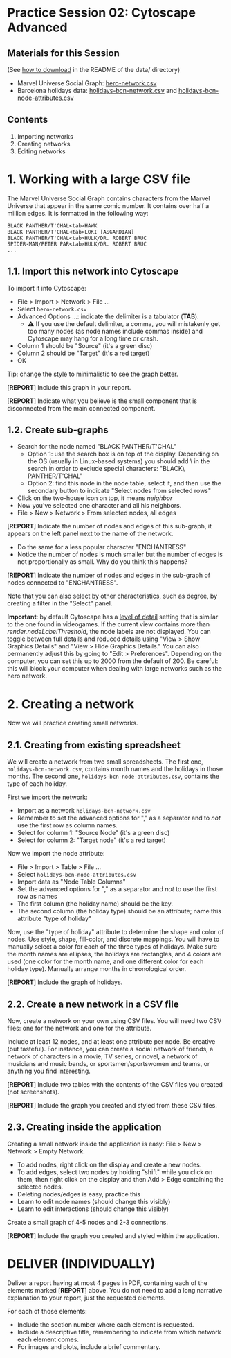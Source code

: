 # Practice Session 02: Cytoscape Advanced

## Materials for this Session

(See [how to download](data/README.md) in the README of the data/ directory)

* Marvel Universe Social Graph: [hero-network.csv](data/hero-network.csv)
* Barcelona holidays data: [holidays-bcn-network.csv](data/holidays-bcn-network.csv) and [holidays-bcn-node-attributes.csv](data/holidays-bcn-node-attributes.csv)

## Contents

1. Importing networks
1. Creating networks
1. Editing networks

# 1. Working with a large CSV file

The Marvel Universe Social Graph contains characters from the Marvel Universe that appear in the same comic number. It contains over half a million edges. It is formatted in the following way:

    BLACK PANTHER/T'CHAL<tab>HAWK
    BLACK PANTHER/T'CHAL<tab>LOKI [ASGARDIAN]
    BLACK PANTHER/T'CHAL<tab>HULK/DR. ROBERT BRUC
    SPIDER-MAN/PETER PAR<tab>HULK/DR. ROBERT BRUC
    ...

## 1.1. Import this network into Cytoscape

To import it into Cytoscape:

* File > Import > Network > File ...
* Select `hero-network.csv`
* Advanced Options ...: indicate the delimiter is a tabulator (**TAB**).
  * :warning: If you use the default delimiter, a comma, you will mistakenly get too many nodes (as node names include commas inside) and Cytoscape may hang for a long time or crash.
* Column 1 should be "Source" (it's a green disc)
* Column 2 should be "Target" (it's a red target)
* OK

Tip: change the style to minimalistic to see the graph better.

[**REPORT**] Include this graph in your report.

[**REPORT**] Indicate what you believe is the small component that is disconnected from the main connected component.

## 1.2. Create sub-graphs

* Search for the node named "BLACK PANTHER/T'CHAL"
  * Option 1: use the search box is on top of the display. Depending on the OS (usually in Linux-based systems) you should add \ in the search in order to exclude special characters: "BLACK\ PANTHER/T'CHAL"
  * Option 2: find this node in the node table, select it, and then use the secondary button to indicate "Select nodes from selected rows"
* Click on the two-house icon on top, it means *neighbor*
* Now you've selected one character and all his neighbors.
* File > New > Network > From selected nodes, all edges

[**REPORT**] Indicate the number of nodes and edges of this sub-graph, it appears on the left panel next to the name of the network.

* Do the same for a less popular character "ENCHANTRESS"
* Notice the number of nodes is much smaller but the number of edges is not proportionally as small. Why do you think this happens?

[**REPORT**] Indicate the number of nodes and edges in the sub-graph of nodes connected to "ENCHANTRESS".

Note that you can also select by other characteristics, such as degree, by creating a filter in the "Select" panel.

**Important**: by default Cytoscape has a [level of detail](http://manual.cytoscape.org/en/stable/Rendering_Engine.html#what-is-level-of-detail-lod) setting that is similar to the one found in videogames. If the current view contains more than *render.nodeLabelThreshold*, the node labels are not displayed. You can toggle between full details and reduced details using "View > Show Graphics Details" and "View > Hide Graphics Details." You can also permanently adjust this by going to "Edit > Preferences". Depending on the computer, you can set this up to 2000 from the default of 200. Be careful: this will block your computer when dealing with large networks such as the hero network.

# 2. Creating a network

Now we will practice creating small networks.

## 2.1. Creating from existing spreadsheet

We will create a network from two small spreadsheets. The first one, `holidays-bcn-network.csv`, contains month names and the holidays in those months. The second one, `holidays-bcn-node-attributes.csv`, contains the type of each holiday.

First we import the network:

* Import as a network `holidays-bcn-network.csv`
* Remember to set the advanced options for "," as a separator and to *not* use the first row as column names.
* Select for column 1: "Source Node" (it's a green disc)
* Select for column 2: "Target node" (it's a red target)

Now we import the node attribute:

* File > Import > Table > File ...
* Select `holidays-bcn-node-attributes.csv`
* Import data as "Node Table Columns"
* Set the advanced options for "," as a separator and *not* to use the first row as names
* The first column (the holiday name) should be the key.
* The second column (the holiday type) should be an attribute; name this attribute "type of holiday"

Now, use the "type of holiday" attribute to determine the shape and color of nodes. Use style, shape, fill-color, and discrete mappings. You will have to manually select a color for each of the three types of holidays. Make sure the month names are ellipses, the holidays are rectangles, and 4 colors are used (one color for the month name, and one different color for each holiday type). Manually arrange months in chronological order.

[**REPORT**] Include the graph of holidays.

## 2.2. Create a new network in a CSV file

Now, create a network on your own using CSV files. You will need two CSV files: one for the network and one for the attribute.

Include at least 12 nodes, and at least one attribute per node. Be creative (but tasteful). For instance, you can create a social network of friends, a network of characters in a movie, TV series, or novel, a network of musicians and music bands, or sportsmen/sportswomen and teams, or anything you find interesting.

[**REPORT**] Include two tables with the contents of the CSV files you created (not screenshots).

[**REPORT**] Include the graph you created and styled from these CSV files.

## 2.3. Creating inside the application

Creating a small network inside the application is easy: File > New > Network > Empty Network.

* To add nodes, right click on the display and create a new nodes.
* To add edges, select two nodes by holding "shift" while you click on them, then right click on the display and then Add > Edge containing the selected nodes.
* Deleting nodes/edges is easy, practice this
* Learn to edit node names (should change this visibly)
* Learn to edit interactions (should change this visibly)

Create a small graph of 4-5 nodes and 2-3 connections.

[**REPORT**] Include the graph you created and styled within the application.

# DELIVER (INDIVIDUALLY)

Deliver a report having at most 4 pages in PDF, containing each of the elements marked [**REPORT**] above. You do not need to add a long narrative explanation to your report, just the requested elements.

For each of those elements:

* Include the section number where each element is requested.
* Include a descriptive title, remembering to indicate from which network each element comes.
* For images and plots, include a brief commentary.
